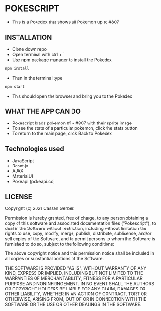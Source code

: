 # POKESCRIPT
- This is a Pokedex that shows all Pokemon up to #807
## INSTALLATION
- Clone down repo
- Open terminal with ctrl + `
- Use npm package manager to install the Pokedex
```bash
npm install
```
- Then in the terminal type
```bash
npm start
```
- This should open the browser and bring you to the Pokedex

## WHAT THE APP CAN DO
- Pokescript loads pokemon #1 - #807 with their sprite image
- To see the stats of a particular pokemon, click the stats button
- To return to the main page, click Back to Pokedex

## Technologies used
- JavaScript
- React.js
- AJAX
- MaterialUI
- Pokeapi (pokeapi.co)

## LICENSE

Copyright (c) 2021 Cassen Gerber.

Permission is hereby granted, free of charge, to any person obtaining a copy of this software and associated documentation files ("Pokescript"), to deal in the Software without restriction, including without limitation the rights to use, copy, modify, merge, publish, distribute, sublicense, and/or sell copies of the Software, and to permit persons to whom the Software is furnished to do so, subject to the following conditions:

The above copyright notice and this permission notice shall be included in all copies or substantial portions of the Software.

THE SOFTWARE IS PROVIDED "AS IS", WITHOUT WARRANTY OF ANY KIND, EXPRESS OR IMPLIED, INCLUDING BUT NOT LIMITED TO THE WARRANTIES OF MERCHANTABILITY, FITNESS FOR A PARTICULAR PURPOSE AND NONINFRINGEMENT. IN NO EVENT SHALL THE AUTHORS OR COPYRIGHT HOLDERS BE LIABLE FOR ANY CLAIM, DAMAGES OR OTHER LIABILITY, WHETHER IN AN ACTION OF CONTRACT, TORT OR OTHERWISE, ARISING FROM, OUT OF OR IN CONNECTION WITH THE SOFTWARE OR THE USE OR OTHER DEALINGS IN THE SOFTWARE.